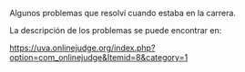 
Algunos problemas que resolví cuando estaba en la carrera.

La descripción de los problemas se puede encontrar en:

https://uva.onlinejudge.org/index.php?option=com_onlinejudge&Itemid=8&category=1
